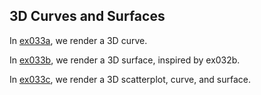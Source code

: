 ## 3D Curves and Surfaces

In [ex033a](ex033a_plot_3d_curve), we render a 3D curve.

In [ex033b](ex033b_plot_3d_surface), we render a 3D surface, inspired by ex032b.

In [ex033c](ex033c_multi_plot_3d), we render a 3D scatterplot, curve, and surface.

